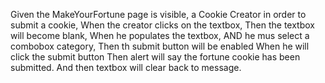 ﻿Given the MakeYourFortune page is visible,
a Cookie Creator in order to submit a cookie, 
When the creator clicks on the textbox,
Then the textbox will become blank,
When he populates the textbox,
AND he mus select a combobox category,
Then th submit button will be enabled
When he will click the submit button
Then alert will say the fortune cookie has been submitted.
And then textbox will clear back to message.





